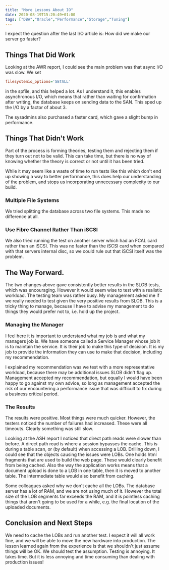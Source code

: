 ```yaml
---
title: "More Lessons About IO"
date: 2020-08-19T15:20:49+01:00
tags: ["DBA","Oracle","Performance","Storage","Tuning"]
---
```


I expect the question after the last I/O article is: How did we make our server go faster?

## Things That Did Work
Looking at the AWR report, I could see the main problem was that
async I/O was slow. We set 
```ini
filesystemio_options='SETALL'
```
in the spfile, and this helped a lot. As I understand it, 
this enables asynchronous I/O, which means
that rather than waiting for confirmation after writing, the database keeps
on sending data to the SAN. This sped up the I/O by a factor of about 3.

The sysadmins also purchased a faster card, which gave a slight bump in performance.

## Things That Didn't Work

Part of the process is forming theories, testing them and rejecting them
if they turn out not to be valid. This can take time, but there is no way
of knowing whether the theory is correct or not until it has been tried.

While it may seem like a waste of time to run tests like this
which don't end up showing a way to better performance, this does help our
understanding of the problem, and stops us incorporating unnecessary complexity
to our build.

### Multiple File Systems

We tried splitting the database across two file systems. This made no difference
at all. 

### Use Fibre Channel Rather Than iSCSI

We also tried running the test on another server which had an FCAL
card rather than an iSCSI. This was no faster than the iSCSI card when compared
with that servers internal disc, so we could rule out that iSCSI itself
was the problem. 

## The Way Forward.
The two changes above gave consistently better results in the 
SLOB tests, which was encouraging.
However it would seem wise to test with a realistic workload. The testing team
was rather busy. My management asked me if we really needed to test given the
very positive results from SLOB. This is a tricky thing to manage, because I
have to advise my management to do things they would prefer not to, i.e. hold
up the project.
 
### Managing the Manager
I feel here it is important  to understand what my job is and what my managers
job is. We have someone called a Service Manager whose job it is to maintain the
service. It is their job to make this type of decision. It is my job to provide
the information they can use to make that decision, including my recommendation.
 
I explained my recommendation was we test with a more representative workload, because
there may be additional issues SLOB didn't flag up. Management accepted my
recommendation, but equally I would have been happy to go against my own advice,
so long as management accepted the risk of our encountering a performance issue
that was difficult to fix during a business critical period. 
 
### The Results
The results were positive. Most things were much quicker. However, the testers
noticed the number of failures had increased. These were all timeouts.
Clearly something was still slow. 

Looking at the ASH report I noticed that
direct path reads were slower than before. A direct path read is where a session
bypasses the cache. This is during a table scan, or (by default) when accessing
a LOB. Drilling down, I could see that the objects causing the issues were LOBs.
One holds html fragments
that are used to build the web page. These would clearly benefit from being
cached. Also the way the application works means that a document upload is done
to a LOB in one table, then it is moved to another table. The intermediate table
would also benefit from caching.

Some colleagues asked why we don't cache all the LOBs. The database server has
a lot of RAM, and we are not using much of it. However the total size of the LOB
segments far exceeds the RAM, and it is pointless caching things that aren't
going to be used for a while, e.g. the final location of the uploaded documents.

## Conclusion and Next Steps

We need to cache the LOBs and run another test. I expect it will all work fine,
and we will be able to move the new hardware into production. The lesson learned
again from the experience is that we shouldn't just assume things will be OK.
We should test the assumption. Testing
is annoying. It takes time. But it is less annoying and time consuming
than dealing with production issues!